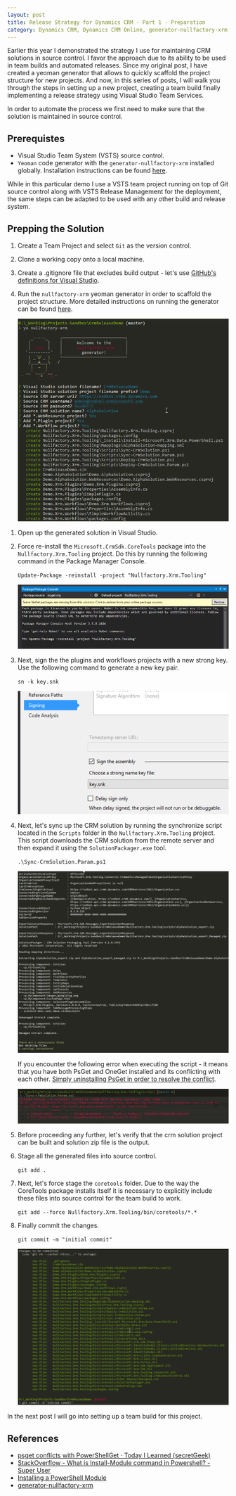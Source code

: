 ```yaml
---
layout: post
title: Release Strategy for Dynamics CRM - Part 1 - Preparation
category: Dynamics CRM, Dynamics CRM Online, generator-nullfactory-xrm, Visual Studio Team Services, Git
---
```


Earlier this year I demonstrated the strategy I use for maintaining CRM solutions in source control. I favor the approach due to its ability to be used in team builds and automated releases. Since my original post, I have created a yeoman generator that allows to quickly scaffold the project structure for new projects. And now, in this series of posts, I will walk you through the steps in setting up a new project, creating a team build finally implementing a release strategy using Visual Studio Team Services. 

In order to automate the process we first need to make sure that the solution is maintained in source control. 

## Prerequistes

- Visual Studio Team System (VSTS) source control.
- `Yeoman` code generator with the `generator-nullfactory-xrm` installed globally. Installation instructions can be found [here](https://www.npmjs.com/package/generator-nullfactory-xrm).

While in this particular demo I use a VSTS team project running on top of Git source control along with VSTS Release Management for the deployment, the same steps can be adapted to be used with any other build and release system.


## Prepping the Solution

1. Create a Team Project and select `Git` as the version control.
1. Clone a working copy onto a local machine. 
1. Create a .gitignore file that excludes build output - let's use [GitHub's definitions for Visual Studio](https://github.com/github/gitignore/blob/master/VisualStudio.gitignore).
1. Run the `nullfactory-xrm` yeoman generator in order to scaffold the project structure. More detailed instructions on running the generator can be found [here](https://www.npmjs.com/package/generator-nullfactory-xrm).

	![nullfactory-xrm yo generator](/images/posts/CrmReleasePt1/10_YoGenerator.png)

<!--excerpt-->  

1. Open up the generated solution in Visual Studio.
1. Force re-install the `Microsoft.CrmSdk.CoreTools` package into the `Nullfactory.Xrm.Tooling` project. Do this by running the following command in the Package Manager Console.
	
	`Update-Package -reinstall -project "Nullfactory.Xrm.Tooling"`

	![Update-Package -reinstall](/images/posts/CrmReleasePt1/20_UpdatePackage.png)

1. Next, sign the the plugins and workflows projects with a new strong key. Use the following command to generate a new key pair.

	`sn -k key.snk`

	![Sign Assembly](/images/posts/CrmReleasePt1/30_SignAssembly.png)

1. Next, let's sync up the CRM solution by running the synchronize script located in the `Scripts` folder in the `Nullfactory.Xrm.Tooling` project. This script downloads the CRM solution from the remote server and then expand it using the `SolutionPackager.exe` tool.

	`.\Sync-CrmSolution.Param.ps1`

	![Sync-CrmSolution](/images/posts/CrmReleasePt1/40_SyncScript.png)

	If you encounter the following error when executing the script - it means that you have both PsGet and OneGet installed and its conflicting with each other. [Simply uninstalling PsGet in order to resolve the conflict](https://til.secretgeek.net/powershell/psget_conflicts_with_PowerShellGet.html).

	![Install-Module Error](/images/posts/CrmReleasePt1/50_InstallModuleError.png)

1. Before proceeding any further, let's verify that the crm solution project can be built and solution zip file is the output.

1. Stage all the generated files into source control.

	`git add .`

1. Next, let's force stage the `coretools` folder. Due to the way the CoreTools package installs itself it is necessary to explicitly include these files into source control for the team build to work.

	`git add --force Nullfactory.Xrm.Tooling/bin/coretools/*.*`

1. Finally commit the changes.

	`git commit -m "initial commit"`

	![Install-Module Error](/images/posts/CrmReleasePt1/60_GitCommit.png)

In the next post I will go into setting up a team build for this project.

## References

- [psget conflicts with PowerShellGet · Today I Learned (secretGeek)](https://til.secretgeek.net/powershell/psget_conflicts_with_PowerShellGet.html)
- [StackOverflow - What is Install-Module command in Powershell? - Super User](http://superuser.com/questions/996417/what-is-install-module-command-in-powershell)
- [Installing a PowerShell Module](https://msdn.microsoft.com/en-us/library/dd878350(v=vs.85).aspx)
- [generator-nullfactory-xrm](https://www.npmjs.com/package/generator-nullfactory-xrm)